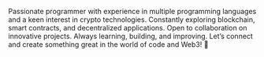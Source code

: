 Passionate programmer with experience in multiple programming languages and a keen interest in crypto technologies. Constantly exploring blockchain, smart contracts, and decentralized applications. Open to collaboration on innovative projects. Always learning, building, and improving. Let’s connect and create something great in the world of code and Web3! 🚀
